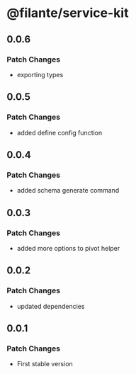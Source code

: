 # @filante/service-kit

## 0.0.6

### Patch Changes

- exporting types

## 0.0.5

### Patch Changes

- added define config function

## 0.0.4

### Patch Changes

- added schema generate command

## 0.0.3

### Patch Changes

- added more options to pivot helper

## 0.0.2

### Patch Changes

- updated dependencies

## 0.0.1

### Patch Changes

- First stable version
